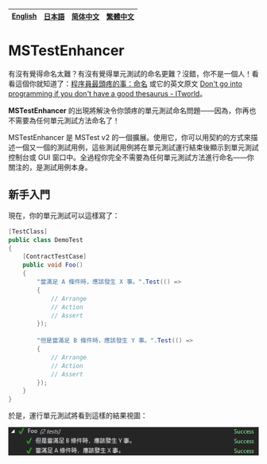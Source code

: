 [English][en]|[日本語][jp]|[简体中文][zh-chs]|[繁體中文][zh-cht]
-|-|-|-

[en]: /README.md
[jp]: /docs/jp/README.jp.md
[zh-chs]: /docs/zh-chs/README.zh-chs.md
[zh-cht]: /docs/zh-cht/README.zh-cht.md

# MSTestEnhancer

有沒有覺得命名太難？有沒有覺得單元測試的命名更難？沒錯，你不是一個人！看看這個你就知道了：[程序員最頭疼的事：命名](http://blog.jobbole.com/50708/#rd?sukey=fc78a68049a14bb285ac0d81ca56806ac10192f4946a780ea3f3dd630804f86056e6fcfe6fcaeddb3dc04830b7e3b3eb) 或它的英文原文 [Don't go into programming if you don't have a good thesaurus - ITworld](https://www.itworld.com/article/2833265/cloud-computing/don-t-go-into-programming-if-you-don-t-have-a-good-thesaurus.html)。

**MSTestEnhancer** 的出現將解決令你頭疼的單元測試命名問題——因為，你再也不需要為任何單元測試方法命名了！

MSTestEnhancer 是 MSTest v2 的一個擴展。使用它，你可以用契約的方式來描述一個又一個的測試用例，這些測試用例將在單元測試運行結束後顯示到單元測試控制台或 GUI 窗口中。全過程你完全不需要為任何單元測試方法進行命名——你關注的，是測試用例本身。

## 新手入門

現在，你的單元測試可以這樣寫了：

```csharp
[TestClass]
public class DemoTest
{
    [ContractTestCase]
    public void Foo()
    {
        "當滿足 A 條件時，應該發生 X 事。".Test(() =>
        {
            // Arrange
            // Action
            // Assert
        });

        "但是當滿足 B 條件時，應該發生 Y 事。".Test(() =>
        {
            // Arrange
            // Action
            // Assert
        });
    }
}
```

於是，運行單元測試將看到這樣的結果視圖：

![單元測試運行結果](/docs/images/unit-test-result-of-demo.zh-cht.png)
